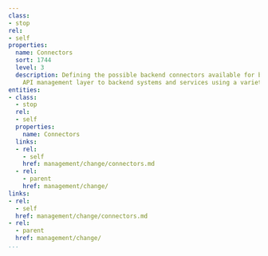 ```yaml
---
class:
- stop
rel:
- self
properties:
  name: Connectors
  sort: 1744
  level: 3
  description: Defining the possible backend connectors available for binding the
    API management layer to backend systems and services using a variety of methods.
entities:
- class:
  - stop
  rel:
  - self
  properties:
    name: Connectors
  links:
  - rel:
    - self
    href: management/change/connectors.md
  - rel:
    - parent
    href: management/change/
links:
- rel:
  - self
  href: management/change/connectors.md
- rel:
  - parent
  href: management/change/
...
```

